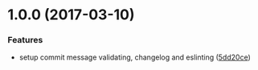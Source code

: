 <a name="1.0.0"></a>
# 1.0.0 (2017-03-10)


### Features

* setup commit message validating, changelog and eslinting ([5dd20ce](https://github.com/rhiokim/.bare/commit/5dd20ce))



